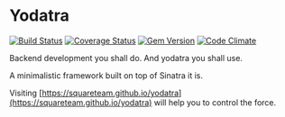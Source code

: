 Yodatra 
===
[![Build Status](https://travis-ci.org/squareteam/yodatra.png?branch=master)](https://travis-ci.org/squareteam/yodatra) [![Coverage Status](https://coveralls.io/repos/squareteam/yodatra/badge.png)](https://coveralls.io/r/squareteam/yodatra) [![Gem Version](https://badge.fury.io/rb/yodatra.png)](http://badge.fury.io/rb/yodatra) [![Code Climate](https://codeclimate.com/github/squareteam/yodatra.png)](https://codeclimate.com/github/squareteam/yodatra)

Backend development you shall do. And yodatra you shall use.

A minimalistic framework built on top of Sinatra it is.

Visiting [https://squareteam.github.io/yodatra](https://squareteam.github.io/yodatra) will help you to control the force.
